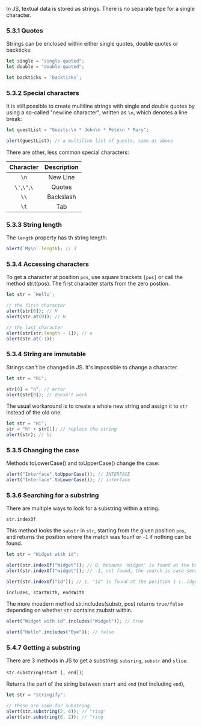 In JS, textual data is stored as strings.
There is no separate type for a single character.

### 5.3.1 Quotes

Strings can be enclosed within either single quotes, double quotes or backticks:

```js
let single = "single-quoted";
let double = "double-quoted";

let backticks = `backticks`;
```

### 5.3.2 Special characters

It is still possible to create multiline strings with single and double quotes by using a so-called "newline character", written as `\n`, which denotes a line break:

```js
let guestList = "Guests:\n * John\n * Pete\n * Mary";

alert(guestList); // a multiline list of guests, same as above
```

There are other, less common special characters:

|   Character   | Description |
| :-----------: | :---------: |
|     `\n`      |  New Line   |
| `\'`,`\"`,`\` |   Quotes    |
|     `\\`      |  Backslash  |
|     `\t`      |     Tab     |

### 5.3.3 String length

The `length` property has th string length:

```js
alert(`My\n`.length); // 3
```

### 5.3.4 Accessing characters

To get a character at position `pos`, use square brackets `[pos]` or call the method str.t(pos). The first character starts from the zero postion.

```js
let str = `Hello`;

// the first character
alert(str[0]); // H
alert(str.at(0)); // H

// the last character
alert(str[str.length - 1]); // o
alert(str.at(-1));
```

### 5.3.4 String are immutable

Strings can't be changed in JS. It's impossible to change a character.

```js
let str = "Hi";

str[0] = "h"; // error
alert(str[0]); // doesn't work
```

The usual workaround is to create a whole new string and assign it to `str` instead of the old one.

```js
let str = "Hi";
str = "h" + str[1]; // replace the string
alert(str); // hi
```

### 5.3.5 Changing the case

Methods toLowerCase() and toUpperCase() change the case:

```js
alert("Interface".toUpperCase()); // INTERFACE
alert("Interface".toLowerCase()); // interface
```

### 5.3.6 Searching for a substring

There are multiple ways to look for a substring within a string.

`str.indexOf`

This method looks the `substr` in `str`, starting from the given position `pos`, and returns the position where the match was founf or `-1` if nothing can be found.

```js
let str = "Widget with id";

alert(str.indexOf("Widget")); // 0, because 'Widget' is found at the beginning
alert(str.indexOf("widget")); // -1, not found, the search is case-sensitive

alert(str.indexOf("id")); // 1, "id" is found at the position 1 (..idget with id)
```

`includes, startWith, endsWith`

The more moedern method str.includes(substr, pos) returns `true/false` depending on whether `str` contains zsubstr within.

```js
alert("Widget with id".includes("Widget")); // true

alert("Hello".includes("Bye")); // false
```

### 5.4.7 Getting a substring

There are 3 methods in JS to get a substring: `subsring`, `substr` and `slice`.

`str.substring(start [, end])`;

Returns the part of the string between `start` and `end` (not including `end`),

```js
let str = "stringify";

// these are same for substring
alert(str.substring(2, 6)); // "ring"
alert(str.substring(6, 2)); // "ring
```
